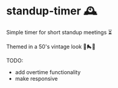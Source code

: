 # standup-timer 🕰️

Simple timer for short standup meetings ⏳

Themed in a 50's vintage look 🌌🛼💫

TODO:
* add overtime functionality
* make responsive
